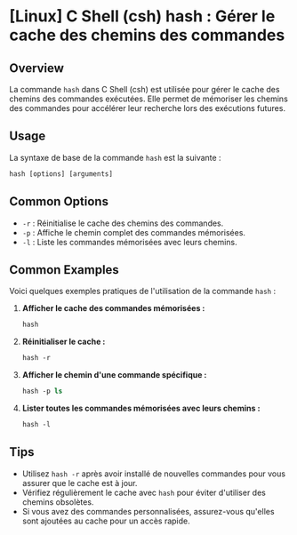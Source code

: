 # [Linux] C Shell (csh) hash : Gérer le cache des chemins des commandes

## Overview
La commande `hash` dans C Shell (csh) est utilisée pour gérer le cache des chemins des commandes exécutées. Elle permet de mémoriser les chemins des commandes pour accélérer leur recherche lors des exécutions futures.

## Usage
La syntaxe de base de la commande `hash` est la suivante :

```csh
hash [options] [arguments]
```

## Common Options
- `-r` : Réinitialise le cache des chemins des commandes.
- `-p` : Affiche le chemin complet des commandes mémorisées.
- `-l` : Liste les commandes mémorisées avec leurs chemins.

## Common Examples
Voici quelques exemples pratiques de l'utilisation de la commande `hash` :

1. **Afficher le cache des commandes mémorisées :**
   ```csh
   hash
   ```

2. **Réinitialiser le cache :**
   ```csh
   hash -r
   ```

3. **Afficher le chemin d'une commande spécifique :**
   ```csh
   hash -p ls
   ```

4. **Lister toutes les commandes mémorisées avec leurs chemins :**
   ```csh
   hash -l
   ```

## Tips
- Utilisez `hash -r` après avoir installé de nouvelles commandes pour vous assurer que le cache est à jour.
- Vérifiez régulièrement le cache avec `hash` pour éviter d'utiliser des chemins obsolètes.
- Si vous avez des commandes personnalisées, assurez-vous qu'elles sont ajoutées au cache pour un accès rapide.